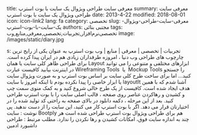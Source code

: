 title: معرفی سایت  طراحی ویژوال یک سایت با بوت استرپ
summary: معرفی سایت  طراحی ویژوال یک سایت با بوت استرپ
date: 2013-4-22
modified: 2018-08-01
icon:  icon-link2
lang: fa
category: تخصصی
slug: معرفی-سایت-طراحی-ویژوال-یک-سایت-با-بوت-استرپ
authors: مجتبی بنائی
tags: تخصصی‌نرم‌افزار,تجربیات,تخصصی,معرفی,منابع,وب
image: /images/static/diary.jpg

s: تجربیات | تخصصی | معرفی | منابع | وب بوت استرپ به عنوان یکی از رایج ترین چارچوب های طراحی وب دنیا ، امروزه طرفداران زیادی هم در ایران پیدا کرده است. برای طراحی ظاهر کلی سایت یا همان Layout ابزارهای مختلفی و متنوعی را می توانید در اینترنت بیابید کافیست عبارت Wireframing Tools  یا  Mockup Tools را جستجو کنید...  اما برای ساخت طرح کلی سایت بر اساس بوت استرپ و به صورت ویژوال سایت یا ابزار خاصی را پیدا نکرده بودم تا اینکه امروز با سایت layoutIt آشنا شدم که با همین هدف ایجاد شده است. کافیست از یک طرح خالی شروع کنید و به کمک منوی سمت چپ و کشیدن و رهاکردن عناصر روی صفحه ، قالب اصلی سایت را با بوت استرپ طراحی کنید.  بعد از این مرحله ، دکمه دانلود در بالای صفحه به راحتی کد تولید شده را در اختیارتان قرار می دهد. اگر با بوت استرپ کار می کنید، این سایت را از دست ندهید.  پی نوشت :  سایت Bootply هم برای طراحی ویژوال بوت استرپ طراحی شده است هر چند به اندازه سایت فوق، امکانات کشیدن و رها نکردن را ندارد.  مطلب مرتبط : طراحی داشبورد ادمین